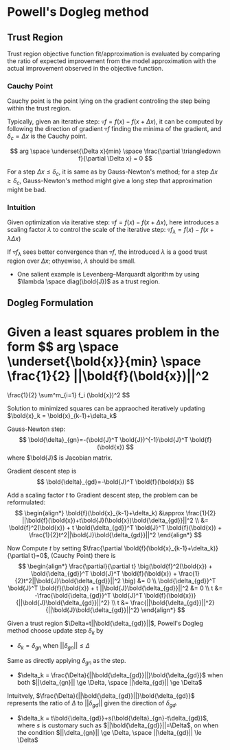 # Powell's Dogleg method

## Trust Region

Trust region objective function fit/approximation is evaluated by comparing the ratio of expected improvement from the model approximation with the actual improvement observed in the objective function.

### Cauchy Point

Cauchy point is the point lying on the gradient controling the step being within the trust region. 

Typically, given an iterative step: $\triangledown f = f(x) - f(x+\Delta x)$, it can be computed by following the direction of gradient $\triangledown f$ finding the minima of the gradient, and $\delta_c = \Delta x$ is the Cauchy point.

$$
arg \space \underset{\Delta x}{min} \space \frac{\partial \triangledown f}{\partial \Delta x} = 0
$$

For a step $\Delta x \le \delta_c$, it is same as by Gauss-Newton's method; for a step $\Delta x \ge \delta_c$, Gauss-Newton's method might give a long step that approximation might be bad.

### Intuition

Given optimization via iterative step: $\triangledown f = f(x) - f(x+\Delta x)$, here introduces a scaling factor $\lambda$ to control the scale of the iterative step: $\triangledown f_{\lambda} = f(x) - f(x+\lambda\Delta x)$

If $\triangledown f_{\lambda}$ sees better convergence than $\triangledown f$, the introduced $\lambda$ is a good trust region over $\Delta x$; othyewise, $\lambda$ should be small.

* One salient example is Levenberg–Marquardt algorithm by using $\lambda \space diag(\bold{J})$ as a trust region.

## Dogleg Formulation

Given a least squares problem in the form
$$
arg \space \underset{\bold{x}}{min} \space
\frac{1}{2} ||\bold{f}(\bold{x})||^2
=
\frac{1}{2} \sum^m_{i=1} f_i (\bold{x})^2
$$

Solution to minimized squares can be appraoched iteratively updating $\bold{x}_k = \bold{x}_{k-1}+\delta_k$

Gauss-Newton step:
$$
\bold{\delta}_{gn}=-(\bold{J}^T \bold{J})^{-1}\bold{J}^T \bold{f}(\bold{x})
$$
where $\bold{J}$ is Jacobian matrix.

Gradient descent step is
$$
\bold{\delta}_{gd}=-\bold{J}^T \bold{f}(\bold{x})
$$

Add a scaling factor $t$ to Gradient descent step, the problem can be reformulated:
$$
\begin{align*}
\bold{f}(\bold{x}_{k-1}+\delta_k)
&\approx
\frac{1}{2} ||\bold{f}(\bold{x})+t\bold{J}(\bold{x})\bold{\delta_{gd}}||^2
\\ &=
\bold{f}^2(\bold{x}) + t \bold{\delta_{gd}}^T \bold{J}^T \bold{f}(\bold{x}) + \frac{1}{2}t^2||\bold{J}\bold{\delta_{gd}}||^2
\end{align*}
$$

Now Compute $t$ by setting $\frac{\partial \bold{f}(\bold{x}_{k-1}+\delta_k)}{\partial t}=0$, (Cauchy Point) there is
$$
\begin{align*}
\frac{\partial}{\partial t}
\big(\bold{f}^2(\bold{x}) + \bold{\delta_{gd}}^T \bold{J}^T \bold{f}(\bold{x}) + \frac{1}{2}t^2||\bold{J}\bold{\delta_{gd}}||^2 \big)
 &= 0
\\
\bold{\delta_{gd}}^T \bold{J}^T \bold{f}(\bold{x}) + t ||\bold{J}\bold{\delta_{gd}}||^2
&= 0
\\
t
&=
-\frac{\bold{\delta_{gd}}^T \bold{J}^T \bold{f}(\bold{x})}{||\bold{J}\bold{\delta_{gd}}||^2}
\\ t &=
\frac{||\bold{\delta_{gd}}||^2}{||\bold{J}\bold{\delta_{gd}}||^2}
\end{align*}
$$

Given a trust region $\Delta=t||\bold{\delta_{gd}}||$, Powell's Dogleg method choose update step $\delta_k$ by

* $\delta_k = \delta_{gn}$ when $||\delta_{gn}|| \le \Delta$

Same as directly applying $\delta_{gn}$ as the step.

* $\delta_k = \frac{\Delta}{||\bold{\delta_{gd}}||}\bold{\delta_{gd}}$ when both $||\delta_{gn}|| \ge \Delta, \space ||\delta_{gd}|| \ge \Delta$ 

Intuitvely, $\frac{\Delta}{||\bold{\delta_{gd}}||}\bold{\delta_{gd}}$ represents the ratio of $\Delta$ to $||\delta_{gd}||$ given the direction of $\delta_{gd}$.

* $\delta_k = t\bold{\delta_{gd}}+s(\bold{\delta}_{gn}-t\delta_{gd})$, where $s$ is customary such as $||\bold{\delta_{gd}}||=\Delta$, on when the condition  $||\delta_{gn}|| \ge \Delta, \space ||\delta_{gd}|| \le \Delta$ 
